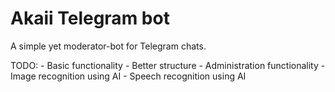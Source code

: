 # Akaii Telegram bot
 A simple yet moderator-bot for Telegram chats.

 TODO:
    - Basic functionality
    - Better structure
    - Administration functionality
    - Image recognition using AI
    - Speech recognition using AI

